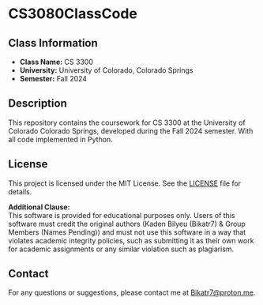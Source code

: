 # CS3080ClassCode

## Class Information
- **Class Name:** CS 3300
- **University:** University of Colorado, Colorado Springs
- **Semester:** Fall 2024

## Description
This repository contains the coursework for CS 3300 at the University of Colorado Colorado Springs, developed during the Fall 2024 semester. With all code implemented in Python.

## License
This project is licensed under the MIT License. See the [LICENSE](LICENSE.md) file for details.

**Additional Clause:**  
This software is provided for educational purposes only. Users of this software must credit the original authors (Kaden Bilyeu (Bikatr7) & Group Members (Names Pending)) and must not use this software in a way that violates academic integrity policies, such as submitting it as their own work for academic assignments or any similar violation such as plagiarism.

## Contact
For any questions or suggestions, please contact me at [Bikatr7@proton.me](mailto:Bikatr7@proton.me).